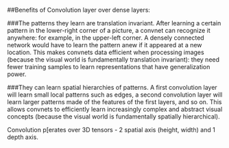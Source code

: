 ##Benefits of Convolution layer over dense layers:

###The patterns they learn are translation invariant.
  After learning a certain pattern in the lower-right corner of a picture, a convnet can recognize it anywhere: for example, in the upper-left corner. A densely connected network would have to learn the pattern anew if it appeared at a new location. This makes convnets data efficient when processing images (because the visual world is fundamentally translation invariant): they need fewer training samples to learn representations that have generalization power.

###They can learn spatial hierarchies of patterns.
  A first convolution layer will learn small local patterns such as edges, a second convolution layer will learn larger patterns made of the features of the first layers, and so on. This allows convnets to efficiently learn increasingly complex and abstract visual concepts (because the visual world is fundamentally spatially hierarchical).

Convolution p[erates over 3D tensors - 2 spatial axis (height, width) and 1 depth axis.
